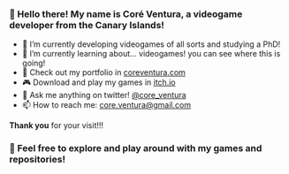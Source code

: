 ### 🦕 Hello there! My name is Coré Ventura, a videogame developer from the Canary Islands!
- 🐲 I’m currently developing videogames of all sorts and studying a PhD!
- 🌱 I’m currently learning about... videogames! you can see where this is going!
- 🌌 Check out my portfolio in [coreventura.com](https://coreventura.com)
- 🎮 Download and play my games in [itch.io](https://coreventura.itch.io/)
- 💬 Ask me anything on twitter! [@core_ventura](https://twitter.com/core_ventura)
- 📫 How to reach me: core.ventura@gmail.com

**Thank you** for your visit!!!

### 🦕 Feel free to explore and play around with my games and repositories!
